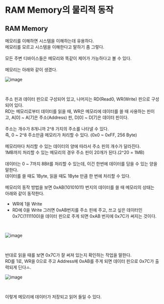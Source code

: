 # RAM Memory의 물리적 동작

## RAM Memory
메모리를 이해하면 시스템을 이해하는데 유용하다.
<br>
메모리를 모르고 시스템을 이해한다고 말하기 좀 그렇다.
<br>
<br>
모든 주변 디바이스들은 메모리와 똑같이 제어가 가능하다고 볼 수 있다.
<br>
<br>
메모리는 아래와 같이 생겼다.
<br>

![image](https://github.com/JeHeeYu/Book-Reviews/assets/87363461/15e46030-9bb4-4181-a834-7ab840646cc2)

<br>

주소 핀과 데이터 핀으로 구성되어 있고, 나머지는 RD(Read0, WR(Write) 핀으로 구성되어 있다.
<br>
RD는 메모리로부터 데이터를 읽을 때, WR은 메모리에 데이터를 쓸 때 사용하는 핀이고, A[0] ~ A[7]은 주소(Address) 핀, D[0] ~ D[7]은 데이터 핀이다.
<br>
<br>
주소는 개수가 8개니까 2^8 가지의 주소를 나타낼 수 있다.
<br>
즉, 0 ~ 2^8 주소만큼 메모리가 처리할 수 있다. (0x0 ~ 0xFF, 256 Byte)
<br>
<br>
메모리마다 처리할 수 있는 데이터의 양에 따라서 주소 핀의 개수가 달라진다.
<br>
1MB까지 처리할 수 있는 메모리의 경우 주소 핀이 20개가 된다.(2^20 = 1MB)
<br>
<br>
데이터는 0 ~ 7까지 8Bit를 처리할 수 있는데, 이건 한번에 데이터를 담을 수 있는 양을 말한다.
<br>
데이터를 쓸 때도 1Byte, 읽을 때도 1Byte 만큼 한 번에 처리할 수 있다.
<br>
<br>
메모리의 동작 방법을 보면 0xAB(10101011) 번지의 데이터를 쓸 때 메모리의 상태는 아래와 같이 동작한다.
- WR에 1을 Write
- RD에 0을 Write
그러면 0xAB번지를 주소 핀에 주고, 쓰고 싶은 데이터인 0x7C(1111100)을 데이터 핀으로 주게 되면 0xAB 번지에 0x7C가 써지는 것이다.
<br>


![image](https://github.com/JeHeeYu/Book-Reviews/assets/87363461/4fc5b67e-9c68-4658-9815-5a3459989eb4)

<br>

반대로 읽을 때를 보면 0x7C가 잘 써져 있는지 확인하는 작업을 말한다.
<br>
RD를 1로, WR을 0으로 주고 Address에 0xAB를 주게 되면 데이터 핀으로 0x7C가 출력되게 딘다ㅗ.
<br>

![image](https://github.com/JeHeeYu/Book-Reviews/assets/87363461/567d9d3a-a139-462b-9547-4594339493ab)

<br>

이렇게 메모리에 데이터가 저장되고 읽어 들일 수 있다.

